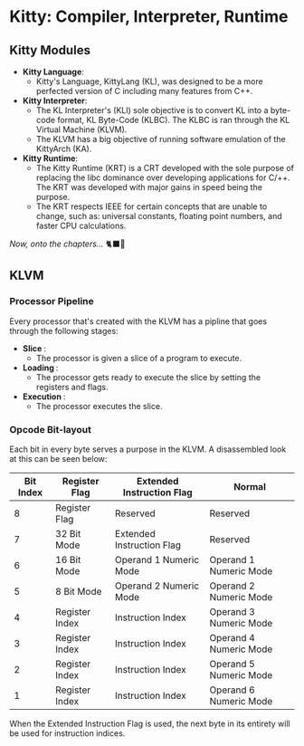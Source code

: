 <h1> Kitty: Compiler, Interpreter, Runtime </h1>

<h2> Kitty Modules </h2>

* <b>Kitty Language</b>:
	* Kitty's Language, KittyLang (KL), was designed to be a more perfected version of C including many features from C++.
* <b>Kitty Interpreter</b>:
	* The KL Interpreter's (KLI) sole objective is to convert KL into a byte-code format, KL Byte-Code (KLBC). The KLBC is ran through the KL Virtual Machine (KLVM).
	* The KLVM has a big objective of running software emulation of the KittyArch (KA).
* <b>Kitty Runtime</b>:
	* The Kitty Runtime (KRT) is a CRT developed with the sole purpose of replacing the libc dominance over developing applications for C/++. The KRT was developed with major gains in speed being the purpose.
	* The KRT respects IEEE for certain concepts that are unable to change, such as: universal constants, floating point numbers, and faster CPU calculations.

<i> Now, onto the chapters... </i> 🐈‍⬛💨

<h2> KLVM </h2>

<h3> Processor Pipeline </h3>

<p> Every processor that's created with the KLVM has a pipline that goes through the following stages: </p>

* <b> Slice </b>:
  * The processor is given a slice of a program to execute.
* <b> Loading </b>:
  * The processor gets ready to execute the slice by setting the registers and flags.
* <b> Execution </b>:
  * The processor executes the slice.

<h3> Opcode Bit-layout </h3>

<p> Each bit in every byte serves a purpose in the KLVM. A disassembled look at this can be seen below: </p>

|Bit Index|Register Flag |Extended Instruction Flag|Normal                |
|---------|--------------|-------------------------|----------------------|
|8        |Register Flag |Reserved                 |Reserved              |
|7        |32 Bit Mode   |Extended Instruction Flag|Reserved              |
|6        |16 Bit Mode   |Operand 1 Numeric Mode   |Operand 1 Numeric Mode|
|5        |8 Bit Mode    |Operand 2 Numeric Mode   |Operand 2 Numeric Mode|
|4        |Register Index|Instruction Index        |Operand 3 Numeric Mode|
|3        |Register Index|Instruction Index        |Operand 4 Numeric Mode|
|2        |Register Index|Instruction Index        |Operand 5 Numeric Mode|
|1        |Register Index|Instruction Index        |Operand 6 Numeric Mode|

<p> When the Extended Instruction Flag is used, the next byte in its entirety will be used for instruction indices. </p>
